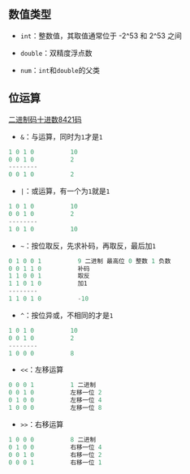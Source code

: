 ## 数值类型

- `int`：整数值，其取值通常位于 -2^53 和 2^53 之间

- `double`：双精度浮点数

- `num`：`int`和`double`的父类

## 位运算

[二进制码十进数8421码](https://zh.wikipedia.org/wiki/%E4%BA%8C%E9%80%B2%E7%A2%BC%E5%8D%81%E9%80%B2%E6%95%B8)

- `&`：与运算，同时为`1`才是`1`

```dart
1 0 1 0          10
0 0 1 0          2
--------
0 0 1 0          2
```

- `|`：或运算，有一个为`1`就是`1`

```dart
1 0 1 0          10
0 0 1 0          2
--------
1 0 1 0          10
```

- `~`：按位取反，先求补码，再取反，最后加`1`

```dart
0 1 0 0 1          9 二进制 最高位 0 整数 1 负数
0 0 1 1 0          补码
1 1 0 0 1          取反
1 1 0 1 0          加1
--------
1 1 0 1 0          -10
```

- `^`：按位异或，不相同的才是`1`

```dart
1 0 1 0          10
0 0 1 0          2
--------
1 0 0 0          8
```

- `<<`：左移运算

```dart
0 0 0 1          1 二进制
0 0 1 0          左移一位 2
0 1 0 0          左移一位 4
1 0 0 0          左移一位 8
```

- `>>`：右移运算

```dart
1 0 0 0          8 二进制
0 1 0 0          右移一位 4
0 0 1 0          右移一位 2
0 0 0 1          右移一位 1
```
